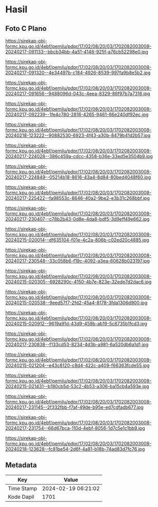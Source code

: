 # Hasil

## Foto C Plano

https://sirekap-obj-formc.kpu.go.id/4ebf/pemilu/pdpr/17/02/08/20/03/1702082003008-20240217-091133--bbcb34bb-4a51-4148-925f-a76cb52298e0.jpg

https://sirekap-obj-formc.kpu.go.id/4ebf/pemilu/pdpr/17/02/08/20/03/1702082003008-20240217-091320--4e34497b-c184-4926-8539-997fa9b8e5b2.jpg

https://sirekap-obj-formc.kpu.go.id/4ebf/pemilu/pdpr/17/02/08/20/03/1702082003008-20240217-091656--9488096d-043c-4eea-8329-86f97b7a7316.jpg

https://sirekap-obj-formc.kpu.go.id/4ebf/pemilu/pdpr/17/02/08/20/03/1702082003008-20240217-092239--1fe4c780-2816-4265-9461-66e240df92ec.jpg

https://sirekap-obj-formc.kpu.go.id/4ebf/pemilu/pdpr/17/02/08/20/03/1702082003008-20240218-123222--90882530-6923-4f43-a30b-8479b41d2b57.jpg

https://sirekap-obj-formc.kpu.go.id/4ebf/pemilu/pdpr/17/02/08/20/03/1702082003008-20240217-224028--386c459a-cdcc-4358-b36e-33ed5e3504b9.jpg

https://sirekap-obj-formc.kpu.go.id/4ebf/pemilu/pdpr/17/02/08/20/03/1702082003008-20240217-224849--05214b18-8616-43a4-8d84-80bed4048f60.jpg

https://sirekap-obj-formc.kpu.go.id/4ebf/pemilu/pdpr/17/02/08/20/03/1702082003008-20240217-225422--fa98553c-8646-40a2-9be2-e3b31c268bbf.jpg

https://sirekap-obj-formc.kpu.go.id/4ebf/pemilu/pdpr/17/02/08/20/03/1702082003008-20240217-230407--c78b2b43-0d8e-4da8-bdf5-3d9eff49e662.jpg

https://sirekap-obj-formc.kpu.go.id/4ebf/pemilu/pdpr/17/02/08/20/03/1702082003008-20240215-020014--df635104-f01e-4c2a-806b-c02ed20c4885.jpg

https://sirekap-obj-formc.kpu.go.id/4ebf/pemilu/pdpr/17/02/08/20/03/1702082003008-20240217-230548--33c058b6-f19c-4092-a3ea-60628b023197.jpg

https://sirekap-obj-formc.kpu.go.id/4ebf/pemilu/pdpr/17/02/08/20/03/1702082003008-20240215-020305--6928290c-4150-4b7e-823e-32ede7d2dac6.jpg

https://sirekap-obj-formc.kpu.go.id/4ebf/pemilu/pdpr/17/02/08/20/03/1702082003008-20240215-020538--9eed57f7-2fd2-45a4-8178-3fda1306d900.jpg

https://sirekap-obj-formc.kpu.go.id/4ebf/pemilu/pdpr/17/02/08/20/03/1702082003008-20240215-020912--9619a91d-43d9-459b-ab19-5c8735b1fcd3.jpg

https://sirekap-obj-formc.kpu.go.id/4ebf/pemilu/pdpr/17/02/08/20/03/1702082003008-20240217-230838--f133cd53-8234-4d3b-a981-6a520db6a1d1.jpg

https://sirekap-obj-formc.kpu.go.id/4ebf/pemilu/pdpr/17/02/08/20/03/1702082003008-20240215-021204--e43c8120-c8d4-422c-a409-f66363fcde55.jpg

https://sirekap-obj-formc.kpu.go.id/4ebf/pemilu/pdpr/17/02/08/20/03/1702082003008-20240215-021431--b180cb5d-53c2-4b53-a306-ba15cb4a593e.jpg

https://sirekap-obj-formc.kpu.go.id/4ebf/pemilu/pdpr/17/02/08/20/03/1702082003008-20240217-231145--2f332fbb-f7af-49de-b95e-ed7cdfadb677.jpg

https://sirekap-obj-formc.kpu.go.id/4ebf/pemilu/pdpr/17/02/08/20/03/1702082003008-20240217-231754--66d67bca-110d-4ebf-8056-1d7c5e1c1bb9.jpg

https://sirekap-obj-formc.kpu.go.id/4ebf/pemilu/pdpr/17/02/08/20/03/1702082003008-20240218-123628--fc81be54-2d6f-4a81-b18b-74ad83d7fc76.jpg


## Metadata

| Key        | Value               |
| ---------- | ------------------- |
| Time Stamp | 2024-02-19 06:21:02 |
| Kode Dapil | 1701                |



